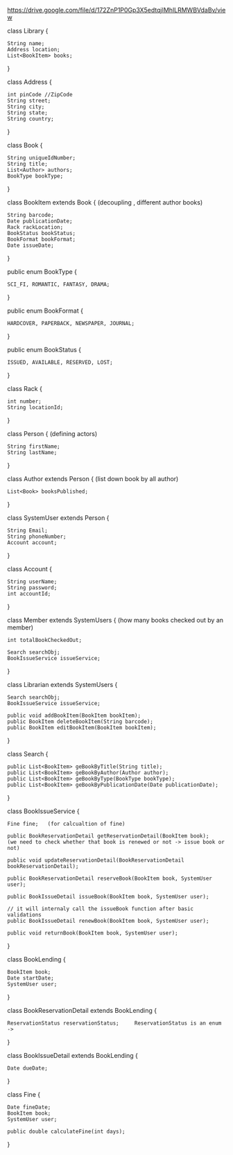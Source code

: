 https://drive.google.com/file/d/172ZnP1P0Gp3X5edtqjIMhlLRMWBVdaBv/view

class Library {

	String name;
	Address location;
	List<BookItem> books;
}

class Address {

	int pinCode //ZipCode
	String street;
	String city;
	String state;
	String country;
}


class Book {

	String uniqueIdNumber;
	String title;
	List<Author> authors;
	BookType bookType;
}

class BookItem extends Book {    (decoupling , different author books)

	String barcode;
	Date publicationDate;
	Rack rackLocation;
	BookStatus bookStatus;
	BookFormat bookFormat;
	Date issueDate;
}

public enum BookType {

	SCI_FI, ROMANTIC, FANTASY, DRAMA;
}


public enum BookFormat {

	HARDCOVER, PAPERBACK, NEWSPAPER, JOURNAL;
}

public enum BookStatus {

	ISSUED, AVAILABLE, RESERVED, LOST;
}

class Rack {

	int number;
	String locationId;

}

class Person {               (defining actors)

	String firstName;
	String lastName;

}

class Author extends Person {        (list down book by all author)

	List<Book> booksPublished;

}

class SystemUser extends Person {

	String Email;
	String phoneNumber;
	Account account;
}

class Account {

	String userName;
	String password;
	int accountId;
}


class Member extends SystemUsers { (how many books checked out by an member)

	int totalBookCheckedOut;

	Search searchObj;
	BookIssueService issueService;

}

class Librarian extends SystemUsers {

	Search searchObj;
	BookIssueService issueService;

	public void addBookItem(BookItem bookItem);
	public BookItem deleteBookItem(String barcode); 
	public BookItem editBookItem(BookItem bookItem);
}


class Search {

	public List<BookItem> geBookByTitle(String title);
	public List<BookItem> geBookByAuthor(Author author);
	public List<BookItem> geBookByType(BookType bookType);
	public List<BookItem> geBookByPublicationDate(Date publicationDate);

}

class BookIssueService {

	Fine fine;   (for calcualtion of fine)

	public BookReservationDetail getReservationDetail(BookItem book);   (we need to check whether that book is renewed or not -> issue book or not)

	public void updateReservationDetail(BookReservationDetail bookReservationDetail);

	public BookReservationDetail reserveBook(BookItem book, SystemUser user);

	public BookIssueDetail issueBook(BookItem book, SystemUser user);

	// it will internaly call the issueBook function after basic validations
	public BookIssueDetail renewBook(BookItem book, SystemUser user); 

	public void returnBook(BookItem book, SystemUser user);

}

class BookLending {

	BookItem book;
	Date startDate;
	SystemUser user;
}

class BookReservationDetail extends BookLending {

	ReservationStatus reservationStatus;     ReservationStatus is an enum ->

}

class BookIssueDetail extends BookLending {

	Date dueDate;

}

class Fine {

	Date fineDate;
	BookItem book;
	SystemUser user;

	public double calculateFine(int days);
}
